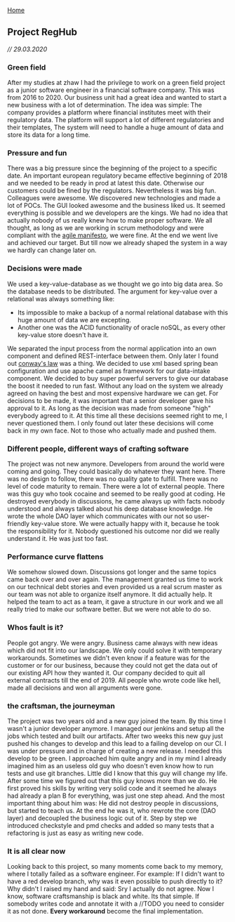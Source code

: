 [Home](/)

## Project RegHub
*// 29.03.2020*

### Green field
After my studies at zhaw I had the privilege to work on a green field project as a junior software engineer in a financial software company. This was from 2016 to 2020.
Our business unit had a great idea and wanted to start a new business with a lot of determination.
The idea was simple: The company provides a platform where financial institutes meet with their regulatory data. The platform will support a lot of different regulatories and their templates, 
The system will need to handle a huge amount of data and store its data for a long time.

### Pressure and fun
There was a big pressure since the beginning of the project to a specific date. An important european regulatory became effective beginning of 2018 and we needed to be ready in prod at latest this date. Otherwise our customers could be fined by the regulators.
Nevertheless it was big fun. Colleagues were awesome. We discovered new technologies and made a lot of POCs. The GUI looked awesome and the business liked us. It seemed everything is possible and we developers are the kings. 
We had no idea that actually nobody of us really knew how to make proper software.
We all thought, as long as we are working in scrum methodology and were compliant with the [agile manifesto](https://agilemanifesto.org/), we were fine.
At the end we went live and achieved our target. But till now we already shaped the system in a way we hardly can change later on.

### Decisions were made
We used a key-value-database as we thought we go into big data area. So the database needs to be distributed. 
The argument for key-value over a relational was always something like:
 
* Its impossible to make a backup of a normal relational database with this huge amount of data we are excepting. 
* Another one was the ACID functionality of oracle noSQL, as every other key-value store doesn't have it.

We separated the input process from the normal application into an own component and defined REST-interface between them. Only later I found out [conway's law](http://www.melconway.com/Home/Conways_Law.html) was a thing. 
We decided to use xml based spring bean configuration and use apache camel as framework for our data-intake component. 
We decided to buy super powerful servers to give our database the boost it needed to run fast. Without any load on the system we already agreed on having the best and most expensive hardware we can get.
For decisions to be made, it was important that a senior developer gave his approval to it. As long as the decision was made from someone "high" everybody agreed to it. 
At this time all these decisions seemed right to me, I never questioned them. I only found out later these decisions will come back in my own face. Not to those who actually made and pushed them.

### Different people, different ways of crafting software
The project was not new anymore. Developers from around the world were coming and going. They could basically do whatever they want here. There was no design to follow, there was no quality gate to fulfill. There was no level of code maturity to remain.
There were a lot of external people. There was this guy who took cocaine and seemed to be really good at coding. He destroyed everybody in discussions, he came always up with facts nobody understood and always talked about his deep database knowledge.
He wrote the whole DAO layer which communicates with our not so user-friendly key-value store. We were actually happy with it, because he took the responsibility for it. Nobody questioned his outcome nor did we really understand it. He was just too fast. 
 
### Performance curve flattens
We somehow slowed down. Discussions got longer and the same topics came back over and over again.
The management granted us time to work on our technical debt stories and even provided us a real scrum master as our team was not able to organize itself anymore. It did actually help. It helped the team to act as a team, it gave a structure in our work and we all really tried to make our software better.
But we were not able to do so.

### Whos fault is it? 
People got angry. We were angry. Business came always with new ideas which did not fit into our landscape. We only could solve it with temporary workarounds. 
Sometimes we didn't even know if a feature was for the customer or for our business, because they could not get the data out of our existing API how they wanted it. 
Our company decided to quit all external contracts till the end of 2019. All people who wrote code like hell, made all decisions and won all arguments were gone.  
 
### the craftsman, the journeyman
The project was two years old and a new guy joined the team. By this time I wasn't a junior developer anymore. I managed our jenkins and setup all the jobs which tested and built our artifacts.
After two weeks this new guy just pushed his changes to develop and this lead to a failing develop on our CI. I was under pressure and in charge of creating a new release. I needed this develop to be green.
I approached him quite angry and in my mind I already imagined him as an useless old guy who doesn't even know how to run tests and use git branches. Little did I know that this guy will change my life.
After some time we figured out that this guy knows more than we do. He first proved his skills by writing very solid code and it seemed he always had already a plan B for everything, was just one step ahead.
And the most important thing about him was: He did not destroy people in discussions, but started to teach us. 
At the end he was it, who rewrote the core (DAO layer) and decoupled the business logic out of it. Step by step we introduced checkstyle and pmd checks and added so many tests that a refactoring is just as easy as writing new code.  

### It is all clear now
Looking back to this project, so many moments come back to my memory, where I totally failed as a software engineer. 
For example: If I didn't want to have a red develop branch, why was it even possible to push directly to it? Why didn't I raised my hand and said: Sry I actually do not agree.
Now I know, software craftsmanship is black and white. Its that simple. If somebody writes code and annotate it with a //TODO you need to consider it as not done. **Every workaround** become the final implementation.